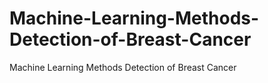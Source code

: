 # Machine-Learning-Methods-Detection-of-Breast-Cancer
Machine Learning Methods Detection of Breast Cancer
